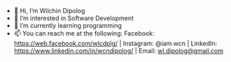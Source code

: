- 👋 Hi, I’m Wilchin Dipolog
- 👀 I’m interested in Software Development
- 🌱 I’m currently learning programming
- 📫 You can reach me at the following: 
Facebook: https://web.facebook.com/wlcdplg/ | Instagram: @iam.wcn | LinkedIn: https://www.linkedin.com/in/wcndipolog/ | Email: wl.dipolog@gmail.com
